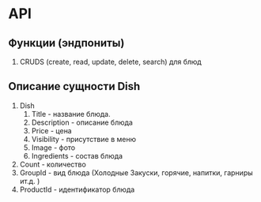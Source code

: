 # API

## Функции (эндпониты)

1. CRUDS (create, read, update, delete, search) для блюд

## Описание сущности Dish

1. Dish
    1. Title - название блюда.
    2. Description - описание блюда
    3. Price - цена
    4. Visibility - присутствие в меню
    5. Image - фото
    6. Ingredients - состав блюда
2. Count - количество
3. GroupId - вид блюда (Холодные Закуски, горячие, напитки, гарниры ит.д. ) 
4. ProductId - идентификатор блюда